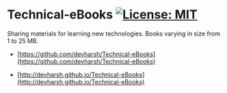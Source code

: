 # Technical-eBooks [![License: MIT](https://img.shields.io/badge/License-MIT-yellow.svg)](https://opensource.org/licenses/MIT)

Sharing materials for learning new technologies.
Books varying in size from 1 to 25 MB.

* [https://github.com/devharsh/Technical-eBooks](https://github.com/devharsh/Technical-eBooks)

* [http://devharsh.github.io/Technical-eBooks](http://devharsh.github.io/Technical-eBooks)
